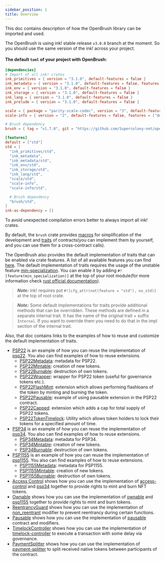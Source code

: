 ```yaml
---
sidebar_position: 1
title: Overview
---
```


This doc contains description of how the OpenBrush library can be imported and used. 

The OpenBrush is using ink! stable release `v3.0.0` branch at the moment.
So you should use the same version of the ink! across your project.

#### The default `toml` of your project with OpenBrush:
```toml
[dependencies]
# Import of all ink! crates
ink_primitives = { version = "3.1.0", default-features = false }
ink_metadata = { version = "3.1.0", default-features = false, features = ["derive"], optional = true }
ink_env = { version = "3.1.0", default-features = false }
ink_storage = { version = "3.1.0", default-features = false }
ink_lang = { version = "3.1.0", default-features = false }
ink_prelude = { version = "3.1.0", default-features = false }

scale = { package = "parity-scale-codec", version = "3", default-features = false, features = ["derive"] }
scale-info = { version = "2", default-features = false, features = ["derive"], optional = true }

# Brush dependency
brush = { tag = "v1.7.0", git = "https://github.com/Supercolony-net/openbrush-contracts", default-features = false }

[features]
default = ["std"]
std = [
  "ink_primitives/std",
  "ink_metadata",
  "ink_metadata/std",
  "ink_env/std",
  "ink_storage/std",
  "ink_lang/std",
  "scale/std",
  "scale-info",
  "scale-info/std",

  # Brush dependency
  "brush/std",
]
ink-as-dependency = []
```

To avoid unexpected compilation errors better to always import all ink! crates.

By default, the `brush` crate provides [macros](https://github.com/Supercolony-net/openbrush-contracts/blob/main/utils/brush_lang/proc_macros/lib.rs)
for simplification of the development and [traits](https://github.com/Supercolony-net/openbrush-contracts/tree/main/contracts/traits) of 
contracts(you can implement them by yourself, and you can use them for a cross-contract calls). 

The OpenBrush also provides the default implementation of traits that can be enabled via crate features. 
A list of all available features you can find [here](https://github.com/Supercolony-net/openbrush-contracts/blob/main/Cargo.toml#L36).
The default implementation of traits requires the usage of the unstable feature [min-specialization](https://doc.rust-lang.org/beta/unstable-book/language-features/min-specialization.html).
You can enable it by adding `#![feature(min_specialization)]` at the top of your root module(for more information check [rust official documentation](https://doc.rust-lang.org/rustdoc/unstable-features.html)). 

> **_Note:_**  ink! requires put `#![cfg_attr(not(feature = "std"), no_std)]` at the top of root crate.

> **_Note:_**  Some default implementations for traits provide additional methods that can be overridden. 
> These methods are defined in a separate internal trait. It has the name of the original trait + suffix `Internal`. 
> If you want to override them you need to do that in the impl section of the internal trait.

Also, that doc contains links to the examples of how to reuse and customize the default implementation of traits.

* [PSP22](PSP22/psp22.md) is an example of how you can reuse the implementation of
  [psp22](https://github.com/Supercolony-net/openbrush-contracts/tree/main/contracts/token/psp22). You also can find examples of how to reuse extensions.
  * [PSP22Metadata](PSP22/Extensions/metadata.md): metadata for PSP22.
  * [PSP22Mintable](PSP22/Extensions/mintable.md): creation of new tokens.
  * [PSP22Burnable](PSP22/Extensions/burnable.md): destruction of own tokens.
  * [PSP22Wrapper](PSP22/Extensions/wrapper.md): wrapper for PSP22 token (useful for governance tokens etc.).
  * [PSP22FlashMint](PSP22/Extensions/flashmint.md): extension which allows performing flashloans of the token by minting and burning the token.
  * [PSP22Pausable](PSP22/Extensions/pausable.md): example of using pausable extension in the PSP22 contract.
  * [PSP22Capped](PSP22/Extensions/capped.md): extension which adds a cap for total supply of PSP22 tokens.
  * [PSP22TokenTimelock](PSP22/Utils/token-timelock.md): Utility which allows token holders to lock their tokens for a specified amount of time.
* [PSP34](PSP34/psp34.md) is an example of how you can reuse the implementation of
  [psp34](https://github.com/Supercolony-net/openbrush-contracts/tree/main/contracts/token/psp34). You also can find examples of how to reuse extensions.
  * [PSP34Metadata](PSP34/Extensions/metadata.md): metadata for PSP34.
  * [PSP34Mintable](PSP34/Extensions/mintable.md): creation of new tokens.
  * [PSP34Burnable](PSP34/Extensions/burnable.md): destruction of own tokens.
* [PSP1155](PSP1155/psp1155.md) is an example of how you can reuse the implementation of
  [psp1155](https://github.com/Supercolony-net/openbrush-contracts/tree/main/contracts/token/psp1155). You also can find examples of how to reuse extensions.
  * [PSP1155Metadata](PSP1155/Extensions/metadata.md): metadata for PSP1155.
  * [PSP1155Mintable](PSP1155/Extensions/mintable.md): creation of new tokens.
  * [PSP1155Burnable](PSP1155/Extensions/burnable.md): destruction of own tokens.
* [Access Control](access-control.md) shows how you can use the implementation of
  [access-control](https://github.com/Supercolony-net/openbrush-contracts/tree/main/contracts/access/access_control) and
  [psp34](https://github.com/Supercolony-net/openbrush-contracts/tree/main/contracts/token/psp34) together to provide rights to mint and burn NFT tokens.
* [Ownable](ownable.md) shows how you can use the implementation of
  [ownable](https://github.com/Supercolony-net/openbrush-contracts/tree/main/contracts/access/ownable) and
  [psp1155](https://github.com/Supercolony-net/openbrush-contracts/tree/main/contracts/token/psp1155) together to provide rights to mint and burn tokens.
* [ReentrancyGuard](reentrancy-guard.md) shows how you can use the implementation of
  [non_reentrant](https://github.com/Supercolony-net/openbrush-contracts/tree/main/contracts/security/reentrancy_guard)
  modifier to prevent reentrancy during certain functions.
* [Pausable](pausable.md) shows how you can use the implementation of
  [pausable](https://github.com/Supercolony-net/openbrush-contracts/tree/main/contracts/security/pausable)
  contract and modifiers.
* [TimelockController](timelock-controller.md) shows how you can use the implementation of
  [timelock-controller](https://github.com/Supercolony-net/openbrush-contracts/tree/main/contracts/governance/timelock_controller)
  to execute a transaction with some delay via governance.
* [PaymentSplitter](payment-splitter.md) shows how you can use the implementation of
  [payment-splitter](https://github.com/Supercolony-net/openbrush-contracts/tree/main/contracts/finance/payment_splitter)
  to split received native tokens between participants of the contract.